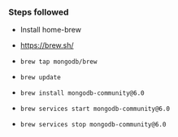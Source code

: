 ### Steps followed

* Install home-brew
* https://brew.sh/
* `brew tap mongodb/brew`
* `brew update `
* `brew install mongodb-community@6.0`

* `brew services start mongodb-community@6.0`
* `brew services stop mongodb-community@6.0`

